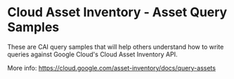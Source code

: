 # Cloud Asset Inventory - Asset Query Samples

These are CAI query samples that will help others understand how to write queries against Google Cloud's Cloud Asset Inventory API.

More info:
https://cloud.google.com/asset-inventory/docs/query-assets
